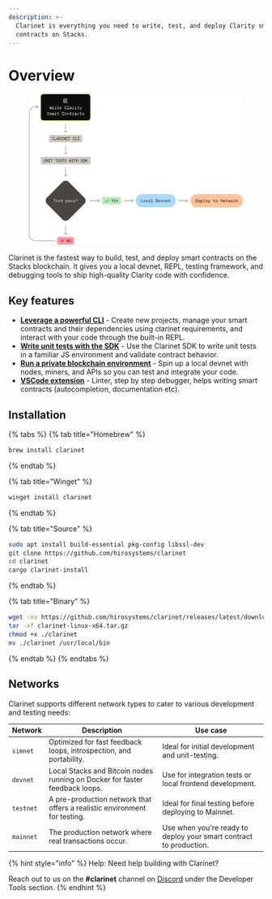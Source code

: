 ```yaml
---
description: >-
  Clarinet is everything you need to write, test, and deploy Clarity smart
  contracts on Stacks.
---
```


# Overview

<figure><img src="../.gitbook/assets/image.png" alt=""><figcaption></figcaption></figure>

Clarinet is the fastest way to build, test, and deploy smart contracts on the Stacks blockchain. It gives you a local devnet, REPL, testing framework, and debugging tools to ship high-quality Clarity code with confidence.

## Key features

* [**Leverage a powerful CLI**](cli-reference.md) - Create new projects, manage your smart contracts and their dependencies using clarinet requirements, and interact with your code through the built-in REPL.
* [**Write unit tests with the SDK**](../clarinet-js-sdk/unit-testing.md) - Use the Clarinet SDK to write unit tests in a familiar JS environment and validate contract behavior.
* [**Run a private blockchain environment**](local-blockchain-development.md) - Spin up a local devnet with nodes, miners, and APIs so you can test and integrate your code.
* [**VSCode extension**](../clarinet-integrations/vscode-extension.md) - Linter, step by step debugger, helps writing smart contracts (autocompletion, documentation etc).

## Installation

{% tabs %}
{% tab title="Homebrew" %}
```bash
brew install clarinet
```
{% endtab %}

{% tab title="Winget" %}
```bash
winget install clarinet
```
{% endtab %}

{% tab title="Source" %}
```bash
sudo apt install build-essential pkg-config libssl-dev
git clone https://github.com/hirosystems/clarinet
cd clarinet
cargo clarinet-install
```
{% endtab %}

{% tab title="Binary" %}
```bash
wget -nv https://github.com/hirosystems/clarinet/releases/latest/download/clarinet-linux-x64-glibc.tar.gz -O clarinet-linux-x64.tar.gz
tar -xf clarinet-linux-x64.tar.gz
chmod +x ./clarinet
mv ./clarinet /usr/local/bin
```
{% endtab %}
{% endtabs %}

## Networks

Clarinet supports different network types to cater to various development and testing needs:

| Network   | Description                                                                 | Use case                                                           |
| --------- | --------------------------------------------------------------------------- | ------------------------------------------------------------------ |
| `simnet`  | Optimized for fast feedback loops, introspection, and portability.          | Ideal for initial development and unit-testing.                    |
| `devnet`  | Local Stacks and Bitcoin nodes running on Docker for faster feedback loops. | Use for integration tests or local frontend development.           |
| `testnet` | A pre-production network that offers a realistic environment for testing.   | Ideal for final testing before deploying to Mainnet.               |
| `mainnet` | The production network where real transactions occur.                       | Use when you're ready to deploy your smart contract to production. |



{% hint style="info" %}
Help: Need help building with Clarinet?

Reach out to us on the **#clarinet** channel on [Discord](https://stacks.chat/) under the Developer Tools section.
{% endhint %}
